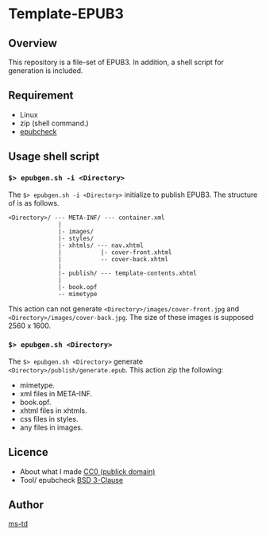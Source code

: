 # Template-EPUB3

## Overview

This repository is a file-set of EPUB3.
In addition, a shell script for generation is included.

## Requirement

- Linux
- zip (shell command.)
- [epubcheck](https://github.com/w3c/epubcheck/releases)

## Usage shell script

### `$> epubgen.sh -i <Directory>`

The `$> epubgen.sh -i <Directory>` initialize <Directory> to publish EPUB3.
The structure of <Directory> is as follows.

```
<Directory>/ --- META-INF/ --- container.xml
              |
              |- images/
              |- styles/
              |- xhtmls/ --- nav.xhtml
              |           |- cover-front.xhtml
              |           -- cover-back.xhtml
              |
              |- publish/ --- template-contents.xhtml
              |
              |- book.opf
              -- mimetype
```

This action can not generate `<Directory>/images/cover-front.jpg` and
`<Directory>/images/cover-back.jpg`. The size of these images is
supposed 2560 x 1600.

### `$> epubgen.sh <Directory>`

The `$> epubgen.sh <Directory>` generate `<Directory>/publish/generate.epub`.
This action zip the following:

- mimetype.
- xml files in META-INF.
- book.opf.
- xhtml files in xhtmls.
- css files in styles.
- any files in images.

## Licence

- About what I made [CC0 (publick domain)](https://creativecommons.org/publicdomain/zero/1.0/legalcode)
- Tool/ epubcheck [BSD 3-Clause](https://www.tldrlegal.com/l/bsd3)

## Author

[ms-td](https://github.com/ms-td/)
